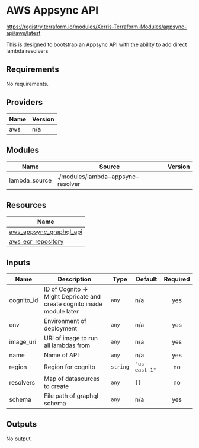 # AWS Appsync API

https://registry.terraform.io/modules/Xerris-Terraform-Modules/appsync-api/aws/latest

This is designed to bootstrap an Appsync API with the ability to add direct lambda resolvers


## Requirements

No requirements.

## Providers

| Name | Version |
|------|---------|
| aws | n/a |

## Modules

| Name | Source | Version |
|------|--------|---------|
| lambda_source | ./modules/lambda-appsync-resolver |  |

## Resources

| Name |
|------|
| [aws_appsync_graphql_api](https://registry.terraform.io/providers/hashicorp/aws/latest/docs/resources/appsync_graphql_api) |
| [aws_ecr_repository](https://registry.terraform.io/providers/hashicorp/aws/latest/docs/resources/ecr_repository) |

## Inputs

| Name | Description | Type | Default | Required |
|------|-------------|------|---------|:--------:|
| cognito\_id | ID of Cognito -> Might Depricate and create cognito inside module later | `any` | n/a | yes |
| env | Environment of deployment | `any` | n/a | yes |
| image\_uri | URI of image to run all lambdas from | `any` | n/a | yes |
| name | Name of API | `any` | n/a | yes |
| region | Region for cognito | `string` | `"us-east-1"` | no |
| resolvers | Map of datasources to create | `any` | `{}` | no |
| schema | File path of graphql schema | `any` | n/a | yes |

## Outputs

No output.
